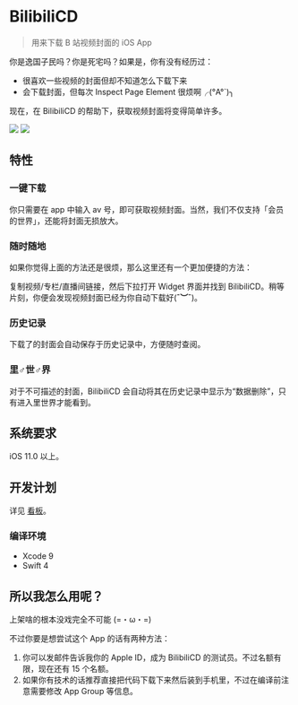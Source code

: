# BilibiliCD

> 用来下载 B 站视频封面的 iOS App

你是逸国子民吗？你是死宅吗？如果是，你有没有经历过：

- 很喜欢一些视频的封面但却不知道怎么下载下来
- 会下载封面，但每次 Inspect Page Element 很烦啊╭(°A°`)╮

现在，在 BilibiliCD 的帮助下，获取视频封面将变得简单许多。

![](https://github.com/LiulietLee/BilibiliCD/raw/master/Screenshots/IMG_1943.PNG)
![](https://github.com/LiulietLee/BilibiliCD/raw/master/Screenshots/IMG_1945.PNG)

## 特性

### 一键下载

你只需要在 app 中输入 av 号，即可获取视频封面。当然，我们不仅支持「会员的世界」，还能将封面无损放大。

### 随时随地

如果你觉得上面的方法还是很烦，那么这里还有一个更加便捷的方法：

复制视频/专栏/直播间链接，然后下拉打开 Widget 界面并找到 BilibiliCD。稍等片刻，你便会发现视频封面已经为你自动下载好(**¯︶¯**)。

### 历史记录

下载了的封面会自动保存于历史记录中，方便随时查阅。

### 里♂世♂界

对于不可描述的封面，BilibiliCD 会自动将其在历史记录中显示为“数据删除”，只有进入里世界才能看到。

## 系统要求

iOS 11.0 以上。

## 开发计划

详见 [看板](https://github.com/LiulietLee/BilibiliCD/projects/1)。

### 编译环境

- Xcode 9
- Swift 4

## 所以我怎么用呢？

上架啥的根本没戏完全不可能 (=・ω・=)

不过你要是想尝试这个 App 的话有两种方法：

1. 你可以发邮件告诉我你的 Apple ID，成为 BilibiliCD 的测试员。不过名额有限，现在还有 15 个名额。
2. 如果你有技术的话推荐直接把代码下载下来然后装到手机里，不过在编译前注意需要修改 App Group 等信息。
